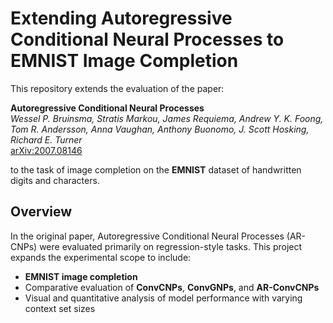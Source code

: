# Extending Autoregressive Conditional Neural Processes to EMNIST Image Completion

This repository extends the evaluation of the paper:

**Autoregressive Conditional Neural Processes**  
_Wessel P. Bruinsma, Stratis Markou, James Requiema, Andrew Y. K. Foong, Tom R. Andersson, Anna Vaughan, Anthony Buonomo, J. Scott Hosking, Richard E. Turner_  
[arXiv:2007.08146]([https://arxiv.org/abs/2007.08146](https://arxiv.org/abs/2303.14468))

to the task of image completion on the **EMNIST** dataset of handwritten digits and characters.


## Overview

In the original paper, Autoregressive Conditional Neural Processes (AR-CNPs) were evaluated primarily on regression-style tasks. This project expands the experimental scope to include:

- **EMNIST image completion**
- Comparative evaluation of **ConvCNPs**, **ConvGNPs**, and **AR-ConvCNPs**
- Visual and quantitative analysis of model performance with varying context set sizes
